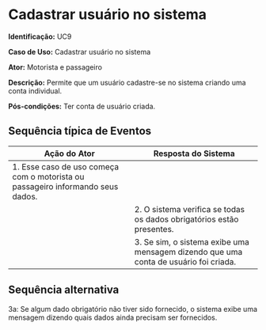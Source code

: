# Cadastrar usuário no sistema

**Identificação:** UC9

**Caso de Uso:** Cadastrar usuário no sistema

**Ator:** Motorista e passageiro

**Descrição:** Permite que um usuário cadastre-se no sistema criando uma conta individual.

**Pós-condições:** Ter conta de usuário criada.

## Sequência típica de Eventos 

| Ação do Ator                                     | Resposta do Sistema                                								 |
|-------------------------------------------------|----------------------------------------------------                 							 |
| 1. Esse caso de uso começa com o motorista ou passageiro informando seus dados.                                                          |  |
|                                                           | 2. O sistema verifica se todas os dados obrigatórios estão presentes.                             				 |
|| 3. Se sim, o sistema exibe uma mensagem dizendo que uma conta de usuário foi criada.|

## Sequência alternativa
3a: Se algum dado obrigatório não tiver sido fornecido, o sistema exibe uma mensagem dizendo quais dados ainda precisam ser fornecidos.
